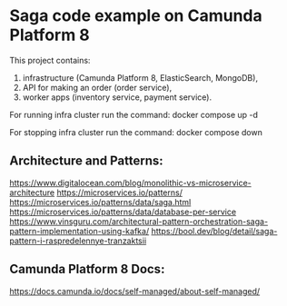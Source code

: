 # Saga code example on Camunda Platform 8
This project contains:
1. infrastructure (Camunda Platform 8, ElasticSearch, MongoDB), 
2. API for making an order (order service),
3. worker apps (inventory service, payment service).

For running infra cluster run the command:
docker compose up -d

For stopping infra cluster run the command:
docker compose down

## Architecture and Patterns:
https://www.digitalocean.com/blog/monolithic-vs-microservice-architecture
https://microservices.io/patterns/
https://microservices.io/patterns/data/saga.html
https://microservices.io/patterns/data/database-per-service
https://www.vinsguru.com/architectural-pattern-orchestration-saga-pattern-implementation-using-kafka/
https://bool.dev/blog/detail/saga-pattern-i-raspredelennye-tranzaktsii

## Camunda Platform 8 Docs:
https://docs.camunda.io/docs/self-managed/about-self-managed/
